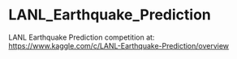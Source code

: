 # LANL_Earthquake_Prediction
LANL Earthquake Prediction competition at: https://www.kaggle.com/c/LANL-Earthquake-Prediction/overview
